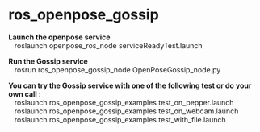 # ros_openpose_gossip


**Launch the openpose service**  
&nbsp;&nbsp; roslaunch openpose_ros_node serviceReadyTest.launch  

**Run the Gossip service**  
&nbsp;&nbsp; rosrun ros_openpose_gossip_node OpenPoseGossip_node.py  

**You can try the Gossip service with one of the following test or do your own call :**  
&nbsp;&nbsp; roslaunch ros_openpose_gossip_examples test_on_pepper.launch  
&nbsp;&nbsp; roslaunch ros_openpose_gossip_examples test_on_webcam.launch  
&nbsp;&nbsp; roslaunch ros_openpose_gossip_examples test_with_file.launch  

